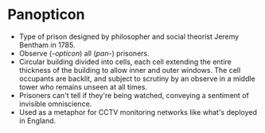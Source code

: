 Panopticon
==========

* Type of prison designed by philosopher and social theorist Jeremy Bentham in 1785.
* Observe (_-opticon_) all (_pan-_) prisoners.
* Circular building divided into cells, each cell extending the entire thickness of the building to allow inner and outer windows. The cell occupants are backlit, and subject to scrutiny by an observe in a middle tower who remains unseen at all times.
* Prisoners can't tell if they're being watched, conveying a sentiment of invisible omniscience.
* Used as a metaphor for CCTV monitoring networks like what's deployed in England.


